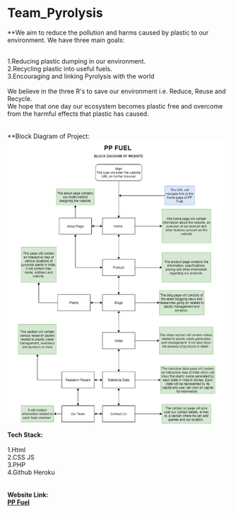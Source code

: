 # Team_Pyrolysis

**We aim to reduce the pollution and harms caused by plastic to our environment. We have three main goals:<br><br>

1.Reducing plastic dumping in our environment.<br>
2.Recycling plastic into useful fuels.<br>
3.Encouraging and linking Pyrolysis with the world<br><br>
We believe in the three R's to save our environment i.e. Reduce, Reuse and Recycle.<br>
We hope that one day our ecosystem becomes plastic free and overcome from the harmful effects that plastic has caused.<br><br><br>
**Block Diagram of Project:<br>
<img src='BLOCK DIAGRAM/PP_FUEL_BLOCK DIAGRAM.png'>
<br>

**Tech Stack:**<br><br>
1.Html<br>
2.CSS JS <br>
3.PHP<br>
4.Github Heroku<br>
<br><br>
**Website Link:**<br>
**<a href="https://ppfueldeveloperhacks.herokuapp.com/index.html">PP Fuel</a>**
